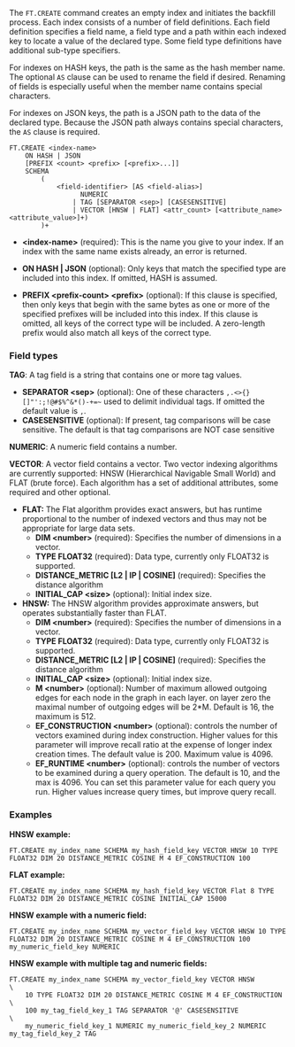 The `FT.CREATE` command creates an empty index and initiates the backfill process. Each index consists of a number of field definitions. Each field definition specifies a field name, a field type and a path within each indexed key to locate a value of the declared type. Some field type definitions have additional sub-type specifiers.

For indexes on HASH keys, the path is the same as the hash member name. The optional `AS` clause can be used to rename the field if desired.
Renaming of fields is especially useful when the member name contains special characters.

For indexes on JSON keys, the path is a JSON path to the data of the declared type. Because the JSON path always contains special characters, the `AS` clause is required.


```
FT.CREATE <index-name>
    ON HASH | JSON
    [PREFIX <count> <prefix> [<prefix>...]]
    SCHEMA
        (
            <field-identifier> [AS <field-alias>]
                  NUMERIC
                | TAG [SEPARATOR <sep>] [CASESENSITIVE]
                | VECTOR [HNSW | FLAT] <attr_count> [<attribute_name> <attribute_value>]+)
        )+
```


- **\<index-name\>** (required): This is the name you give to your index. If an index with the same name exists already, an error is returned.

- **ON HASH | JSON** (optional): Only keys that match the specified type are included into this index. If omitted, HASH is assumed.

- **PREFIX \<prefix-count\> \<prefix\>** (optional): If this clause is specified, then only keys that begin with the same bytes as one or more of the specified prefixes will be included into this index. If this clause is omitted, all keys of the correct type will be included. A zero-length prefix would also match all keys of the correct type.

### Field types

**TAG**: A tag field is a string that contains one or more tag values.

- **SEPARATOR \<sep\>** (optional): One of these characters `,.<>{}[]"':;!@#$%^&*()-+=~` used to delimit individual tags. If omitted the default value is `,`.
- **CASESENSITIVE** (optional): If present, tag comparisons will be case sensitive. The default is that tag comparisons are NOT case sensitive

**NUMERIC**: A numeric field contains a number.

**VECTOR**: A vector field contains a vector. Two vector indexing algorithms are currently supported: HNSW (Hierarchical Navigable Small World) and FLAT (brute force). Each algorithm has a set of additional attributes, some required and other optional.

- **FLAT:** The Flat algorithm provides exact answers, but has runtime proportional to the number of indexed vectors and thus may not be appropriate for large data sets.
  - **DIM \<number\>** (required): Specifies the number of dimensions in a vector.
  - **TYPE FLOAT32** (required): Data type, currently only FLOAT32 is supported.
  - **DISTANCE\_METRIC \[L2 | IP | COSINE\]** (required): Specifies the distance algorithm
  - **INITIAL\_CAP \<size\>** (optional): Initial index size.
- **HNSW:** The HNSW algorithm provides approximate answers, but operates substantially faster than FLAT.
  - **DIM \<number\>** (required): Specifies the number of dimensions in a vector.
  - **TYPE FLOAT32** (required): Data type, currently only FLOAT32 is supported.
  - **DISTANCE\_METRIC \[L2 | IP | COSINE\]** (required): Specifies the distance algorithm
  - **INITIAL\_CAP \<size\>** (optional): Initial index size.
  - **M \<number\>** (optional): Number of maximum allowed outgoing edges for each node in the graph in each layer. on layer zero the maximal number of outgoing edges will be 2\*M. Default is 16, the maximum is 512\.
  - **EF\_CONSTRUCTION \<number\>** (optional): controls the number of vectors examined during index construction. Higher values for this parameter will improve recall ratio at the expense of longer index creation times. The default value is 200\. Maximum value is 4096\.
  - **EF\_RUNTIME \<number\>** (optional):  controls  the number of vectors to be examined during a query operation. The default is 10, and the max is 4096\. You can set this parameter value for each query you run. Higher values increase query times, but improve query recall.


### Examples

**HNSW example:**

```
FT.CREATE my_index_name SCHEMA my_hash_field_key VECTOR HNSW 10 TYPE FLOAT32 DIM 20 DISTANCE_METRIC COSINE M 4 EF_CONSTRUCTION 100
```

**FLAT example:**

```
FT.CREATE my_index_name SCHEMA my_hash_field_key VECTOR Flat 8 TYPE FLOAT32 DIM 20 DISTANCE_METRIC COSINE INITIAL_CAP 15000
```

**HNSW example with a numeric field:**

```
FT.CREATE my_index_name SCHEMA my_vector_field_key VECTOR HNSW 10 TYPE FLOAT32 DIM 20 DISTANCE_METRIC COSINE M 4 EF_CONSTRUCTION 100 my_numeric_field_key NUMERIC
```

**HNSW example with multiple tag and numeric fields:**

```
FT.CREATE my_index_name SCHEMA my_vector_field_key VECTOR HNSW          \
    10 TYPE FLOAT32 DIM 20 DISTANCE_METRIC COSINE M 4 EF_CONSTRUCTION   \
    100 my_tag_field_key_1 TAG SEPARATOR '@' CASESENSITIVE              \
    my_numeric_field_key_1 NUMERIC my_numeric_field_key_2 NUMERIC my_tag_field_key_2 TAG
```

